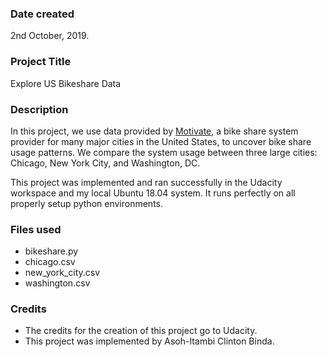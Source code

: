 ### Date created
2nd October, 2019.

### Project Title
Explore US Bikeshare Data

### Description
In this project, we use data provided by [Motivate](https://www.motivateco.com/), a bike share system provider for many major cities in the United States, to uncover bike share usage patterns. We compare the system usage between three large cities: Chicago, New York City, and Washington, DC.

This project was implemented and ran successfully in the Udacity workspace and my local Ubuntu 18.04 system. It runs perfectly on all properly setup python environments.

### Files used
- bikeshare.py
- chicago.csv
- new_york_city.csv
- washington.csv

### Credits
- The credits for the creation of this project go to Udacity.
- This project was implemented by Asoh-Itambi Clinton Binda.
